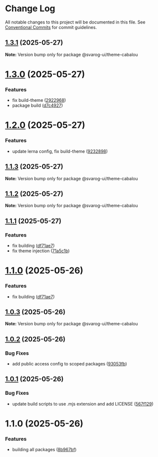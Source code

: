 # Change Log

All notable changes to this project will be documented in this file.
See [Conventional Commits](https://conventionalcommits.org) for commit guidelines.

## [1.3.1](https://github.com/baaaaaaaaasowenyaaaaaaamamabeatsebaaah/svarog/compare/@svarog-ui/theme-cabalou@1.3.0...@svarog-ui/theme-cabalou@1.3.1) (2025-05-27)

**Note:** Version bump only for package @svarog-ui/theme-cabalou

# [1.3.0](https://github.com/baaaaaaaaasowenyaaaaaaamamabeatsebaaah/svarog/compare/@svarog-ui/theme-cabalou@1.2.0...@svarog-ui/theme-cabalou@1.3.0) (2025-05-27)

### Features

- fix build-theme ([2922968](https://github.com/baaaaaaaaasowenyaaaaaaamamabeatsebaaah/svarog/commit/292296897024527645ee314761114553f5a95539))
- package build ([d7c4927](https://github.com/baaaaaaaaasowenyaaaaaaamamabeatsebaaah/svarog/commit/d7c49273c29471ca7dc54b2e7084b0f79740b5b0))

# [1.2.0](https://github.com/baaaaaaaaasowenyaaaaaaamamabeatsebaaah/svarog/compare/@svarog-ui/theme-cabalou@1.1.3...@svarog-ui/theme-cabalou@1.2.0) (2025-05-27)

### Features

- update lerna config, fix build-theme ([9232898](https://github.com/baaaaaaaaasowenyaaaaaaamamabeatsebaaah/svarog/commit/9232898988069e7246cec2757068fc8952b1d3a4))

## [1.1.3](https://github.com/baaaaaaaaasowenyaaaaaaamamabeatsebaaah/svarog/compare/@svarog-ui/theme-cabalou@1.1.2...@svarog-ui/theme-cabalou@1.1.3) (2025-05-27)

**Note:** Version bump only for package @svarog-ui/theme-cabalou

## [1.1.2](https://github.com/baaaaaaaaasowenyaaaaaaamamabeatsebaaah/svarog/compare/@svarog-ui/theme-cabalou@1.1.1...@svarog-ui/theme-cabalou@1.1.2) (2025-05-27)

**Note:** Version bump only for package @svarog-ui/theme-cabalou

## [1.1.1](https://github.com/baaaaaaaaasowenyaaaaaaamamabeatsebaaah/svarog/compare/@svarog-ui/theme-cabalou@1.0.3...@svarog-ui/theme-cabalou@1.1.1) (2025-05-27)

### Features

- fix building ([df71ae7](https://github.com/baaaaaaaaasowenyaaaaaaamamabeatsebaaah/svarog/commit/df71ae79af43b7f08730cb63d0fc5d0d83fa69cd))
- fix theme injection ([71a5c1b](https://github.com/baaaaaaaaasowenyaaaaaaamamabeatsebaaah/svarog/commit/71a5c1beef79a201583a0d08e9872d5bc900eea2))

# [1.1.0](https://github.com/baaaaaaaaasowenyaaaaaaamamabeatsebaaah/svarog/compare/@svarog-ui/theme-cabalou@1.0.3...@svarog-ui/theme-cabalou@1.1.0) (2025-05-26)

### Features

- fix building ([df71ae7](https://github.com/baaaaaaaaasowenyaaaaaaamamabeatsebaaah/svarog/commit/df71ae79af43b7f08730cb63d0fc5d0d83fa69cd))

## [1.0.3](https://github.com/baaaaaaaaasowenyaaaaaaamamabeatsebaaah/svarog/compare/@svarog-ui/theme-cabalou@1.0.2...@svarog-ui/theme-cabalou@1.0.3) (2025-05-26)

**Note:** Version bump only for package @svarog-ui/theme-cabalou

## [1.0.2](https://github.com/baaaaaaaaasowenyaaaaaaamamabeatsebaaah/svarog/compare/@svarog-ui/theme-cabalou@1.0.1...@svarog-ui/theme-cabalou@1.0.2) (2025-05-26)

### Bug Fixes

- add public access config to scoped packages ([93053fb](https://github.com/baaaaaaaaasowenyaaaaaaamamabeatsebaaah/svarog/commit/93053fb8f7ab6f97728609c5551e2f2cf84dbc6c))

## [1.0.1](https://github.com/baaaaaaaaasowenyaaaaaaamamabeatsebaaah/svarog/compare/@svarog-ui/theme-cabalou@1.1.0...@svarog-ui/theme-cabalou@1.0.1) (2025-05-26)

### Bug Fixes

- update build scripts to use .mjs extension and add LICENSE ([567f129](https://github.com/baaaaaaaaasowenyaaaaaaamamabeatsebaaah/svarog/commit/567f129c9f2c8f722ec578d0a76d8736531368d3))

# 1.1.0 (2025-05-26)

### Features

- building all packages ([8b967bf](https://github.com/baaaaaaaaasowenyaaaaaaamamabeatsebaaah/svarog/commit/8b967bf4c958b6784baef6f40edd22654123dc87))
